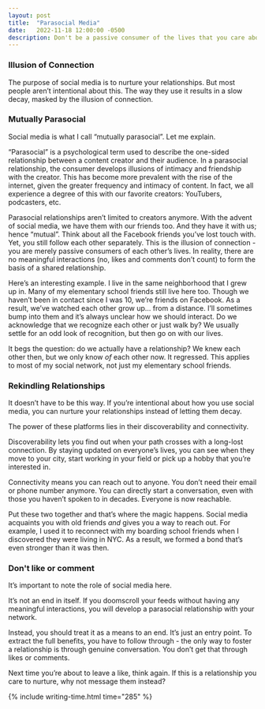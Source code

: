 ```yaml
---
layout: post
title:  "Parasocial Media"
date:   2022-11-18 12:00:00 -0500
description: Don't be a passive consumer of the lives that you care about.
---
```


### Illusion of Connection

The purpose of social media is to nurture your relationships. But most people aren’t intentional about this. The way they use it results in a slow decay, masked by the illusion of connection.

### Mutually Parasocial

Social media is what I call “mutually parasocial”. Let me explain.

“Parasocial” is a psychological term used to describe the one-sided relationship between a content creator and their audience. In a parasocial relationship, the consumer develops illusions of intimacy and friendship with the creator. This has become more prevalent with the rise of the internet, given the greater frequency and intimacy of content. In fact, we all experience a degree of this with our favorite creators: YouTubers, podcasters, etc.

Parasocial relationships aren’t limited to creators anymore. With the advent of social media, we have them with our friends too. And they have it with us; hence “mutual”. Think about all the Facebook friends you’ve lost touch with. Yet, you still follow each other separately. This is the illusion of connection - you are merely passive consumers of each other’s lives. In reality, there are no meaningful interactions (no, likes and comments don’t count) to form the basis of a shared relationship.

Here’s an interesting example. I live in the same neighborhood that I grew up in. Many of my elementary school friends still live here too. Though we haven’t been in contact since I was 10, we’re friends on Facebook. As a result, we’ve watched each other grow up… from a distance. I’ll sometimes bump into them and it’s always unclear how we should interact. Do we acknowledge that we recognize each other or just walk by? We usually settle for an odd look of recognition, but then go on with our lives.

It begs the question: do we actually have a relationship? We knew each other then, but we only know *of* each other now. It regressed. This applies to most of my social network, not just my elementary school friends.

### Rekindling Relationships

It doesn’t have to be this way. If you’re intentional about how you use social media, you can nurture your relationships instead of letting them decay.

The power of these platforms lies in their discoverability and connectivity.

Discoverability lets you find out when your path crosses with a long-lost connection. By staying updated on everyone’s lives, you can see when they move to your city, start working in your field or pick up a hobby that you’re interested in.

Connectivity means you can reach out to anyone. You don’t need their email or phone number anymore. You can directly start a conversation, even with those you haven’t spoken to in decades. Everyone is now reachable.

Put these two together and that’s where the magic happens. Social media acquaints you with old friends *and* gives you a way to reach out. For example, I used it to reconnect with my boarding school friends when I discovered they were living in NYC. As a result, we formed a bond that’s even stronger than it was then.

### Don't like or comment

It’s important to note the role of social media here.

It’s not an end in itself. If you doomscroll your feeds without having any meaningful interactions, you will develop a parasocial relationship with your network.

Instead, you should treat it as a means to an end. It’s just an entry point. To extract the full benefits, you have to follow through - the only way to foster a relationship is through genuine conversation. You don’t get that through likes or comments.

Next time you’re about to leave a like, think again. If this is a relationship you care to nurture, why not message them instead?

{% include writing-time.html time="285" %}
